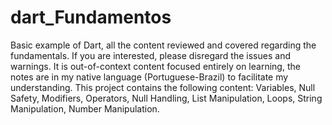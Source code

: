 # dart_Fundamentos

Basic example of Dart, all the content reviewed and covered regarding the fundamentals. 
If you are interested, please disregard the issues and warnings. It is out-of-context content focused entirely on learning, the notes are in my native language (Portuguese-Brazil) to facilitate my understanding.
This project contains the following content: 
Variables, 
Null Safety, 
Modifiers, 
Operators, 
Null Handling, 
List Manipulation, 
Loops, 
String Manipulation, 
Number Manipulation.
